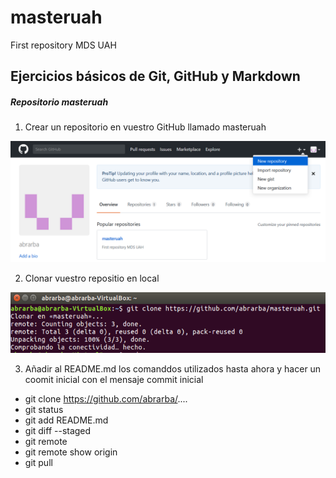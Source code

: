 # masteruah
First repository MDS UAH
## Ejercicios básicos de Git, GitHub y Markdown
##### Repositorio masteruah
1) Crear un repositorio en vuestro GitHub llamado masteruah
<!---
Opción 1
Llamada a una imágen mediante referencia relativa al directorio del repositorio donde está guardada
-->

![CreaciónRepositorio](assets/NewRepository.PNG)


2) Clonar vuestro repositio en local
<!---
Opción 2
-->

<img alt="Clonación_Repositorio" src="assets/CloneRepository.PNG">

3) Añadir al README.md los comanddos utilizados hasta ahora y hacer un coomit inicial con el mensaje commit inicial

* git clone https://github.com/abrarba/....
* git status
* git add README.md
* git diff --staged
* git remote
* git remote show origin
* git pull
